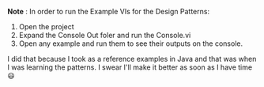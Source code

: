 __Note__ : In order to run the Example VIs for the Design Patterns:

1. Open the project
2. Expand the Console Out foler and run the Console.vi
3. Open any example and run them to see their outputs on the console.


I did that because I took as a reference examples in Java and that was when I was learning the patterns. I swear I'll make it better as soon as I have time :smiley:
